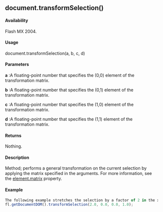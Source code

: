 ## document.transformSelection()

#### Availability

Flash MX 2004.

#### Usage

document.transformSelection(a, b, c, d)

#### Parameters

**a** :A floating-point number that specifies the (0,0) element of the transformation matrix.

**b** :A floating-point number that specifies the (0,1) element of the transformation matrix. 

**c** :A floating-point number that specifies the (1,0) element of the transformation matrix. 

**d** :A floating-point number that specifies the (1,1) element of the transformation matrix.

#### Returns

Nothing.

#### Description

Method; performs a general transformation on the current selection by applying the matrix specified in the arguments. For more information, see the [element.matrix](../Element_object/elemen10.md) property.

#### Example

```javascript
The following example stretches the selection by a factor of 2 in the x direction:
fl.getDocumentDOM().transformSelection(2.0, 0.0, 0.0, 1.0);

```